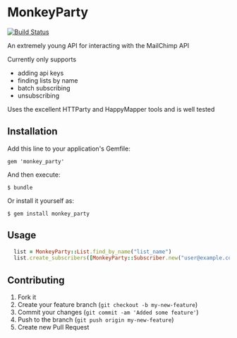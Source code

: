 # MonkeyParty

[![Build Status](https://secure.travis-ci.org/EnlightSolutions/monkey_party.png)](http://travis-ci.org/EnlightSolutions/monkey_party)

An extremely young API for interacting with the MailChimp API

Currently only supports 

* adding api keys
* finding lists by name
* batch subscribing 
* unsubscribing

Uses the excellent HTTParty and HappyMapper tools and is well tested

## Installation

Add this line to your application's Gemfile:

    gem 'monkey_party'

And then execute:

    $ bundle

Or install it yourself as:

    $ gem install monkey_party

## Usage

```ruby
  list = MonkeyParty::List.find_by_name("list_name")
  list.create_subscribers([MonkeyParty::Subscriber.new("user@example.com")])
```


## Contributing

1. Fork it
2. Create your feature branch (`git checkout -b my-new-feature`)
3. Commit your changes (`git commit -am 'Added some feature'`)
4. Push to the branch (`git push origin my-new-feature`)
5. Create new Pull Request
